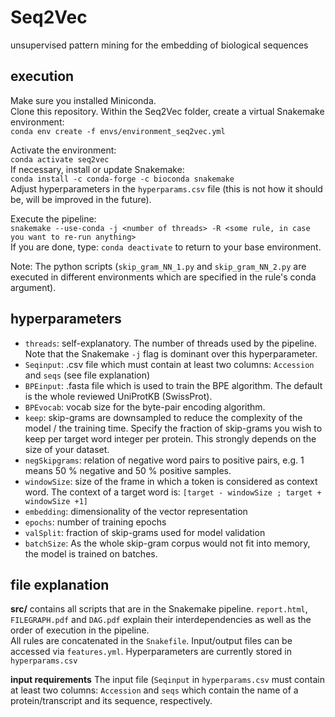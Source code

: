 # Seq2Vec
unsupervised pattern mining for the embedding of biological sequences

## execution ##
Make sure you installed Miniconda.  
Clone this repository. Within the Seq2Vec folder, create a virtual Snakemake environment:  
`conda env create -f envs/environment_seq2vec.yml`  
  
Activate the environment:  
`conda activate seq2vec`  
If necessary, install or update Snakemake:  
`conda install -c conda-forge -c bioconda snakemake`  
Adjust hyperparameters in the `hyperparams.csv` file (this is not how it should be, will be improved in the future).  
  
Execute the pipeline:  
`snakemake --use-conda -j <number of threads> -R <some rule, in case you want to re-run anything>`  
If you are done, type: `conda deactivate` to return to your base environment.  
  
Note: The python scripts (`skip_gram_NN_1.py` and `skip_gram_NN_2.py` are executed in different environments which are specified in the rule's conda argument).

## hyperparameters ##
- `threads`: self-explanatory. The number of threads used by the pipeline. Note that the Snakemake `-j` flag is dominant over this hyperparameter.  
- `Seqinput`: .csv file which must contain at least two columns: `Accession` and `seqs` (see file explanation)  
- `BPEinput`: .fasta file which is used to train the BPE algorithm. The default is the whole reviewed UniProtKB (SwissProt). 
- `BPEvocab`: vocab size for the byte-pair encoding algorithm.
- `keep`: skip-grams are downsampled to reduce the complexity of the model / the training time. Specify the fraction of skip-grams you wish to keep per target word integer per protein. This strongly depends on the size of your dataset.  
- `negSkipgrams`: relation of negative word pairs to positive pairs, e.g. 1 means 50 % negative and 50 % positive samples.  
- `windowSize`: size of the frame in which a token is considered as context word. The context of a target word is: `[target - windowSize ; target + windowSize +1]`  
- `embedding`: dimensionality of the vector representation  
- `epochs`: number of training epochs  
- `valSplit`: fraction of skip-grams used for model validation  
- `batchSize`: As the whole skip-gram corpus would not fit into memory, the model is trained on batches.

## file explanation ##
**src/** contains all scripts that are in the Snakemake pipeline. `report.html`, `FILEGRAPH.pdf` and `DAG.pdf` explain their interdependencies as well as the order of execution in the pipeline.  
All rules are concatenated in the `Snakefile`. Input/output files can be accessed via `features.yml`. 
Hyperparameters are currently stored in `hyperparams.csv`
  
**input requirements** The input file (`Seqinput` in `hyperparams.csv` must contain at least two columns: `Accession` and `seqs` which contain the name of a protein/transcript and its sequence, respectively.
